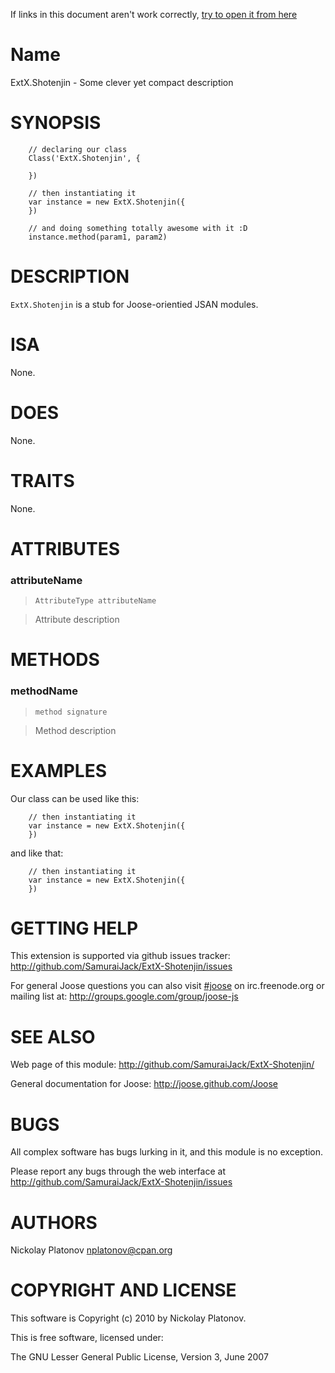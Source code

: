 If links in this document aren't work correctly, [try to open it from here](http://samuraijack.github.com/ExtX-Shotenjin)

Name
====

ExtX.Shotenjin - Some clever yet compact description


SYNOPSIS
========

        // declaring our class
        Class('ExtX.Shotenjin', {
        
        })
        
        // then instantiating it
        var instance = new ExtX.Shotenjin({
        })
        
        // and doing something totally awesome with it :D
        instance.method(param1, param2)
        


DESCRIPTION
===========

`ExtX.Shotenjin` is a stub for Joose-orientied JSAN modules.


ISA
===

None.


DOES
====

None.


TRAITS
======

None.



ATTRIBUTES
==========

### attributeName

> `AttributeType attributeName`

> Attribute description


METHODS
=======

### methodName

> `method signature`

> Method description


EXAMPLES
========

Our class can be used like this:

        // then instantiating it
        var instance = new ExtX.Shotenjin({
        })

and like that:

        // then instantiating it
        var instance = new ExtX.Shotenjin({
        })


GETTING HELP
============

This extension is supported via github issues tracker: <http://github.com/SamuraiJack/ExtX-Shotenjin/issues>

For general Joose questions you can also visit [#joose](http://webchat.freenode.net/?randomnick=1&channels=joose&prompt=1) 
on irc.freenode.org or mailing list at: <http://groups.google.com/group/joose-js>
 


SEE ALSO
========

Web page of this module: <http://github.com/SamuraiJack/ExtX-Shotenjin/>

General documentation for Joose: <http://joose.github.com/Joose>


BUGS
====

All complex software has bugs lurking in it, and this module is no exception.

Please report any bugs through the web interface at <http://github.com/SamuraiJack/ExtX-Shotenjin/issues>



AUTHORS
=======

Nickolay Platonov <nplatonov@cpan.org>





COPYRIGHT AND LICENSE
=====================

This software is Copyright (c) 2010 by Nickolay Platonov.

This is free software, licensed under:

  The GNU Lesser General Public License, Version 3, June 2007
